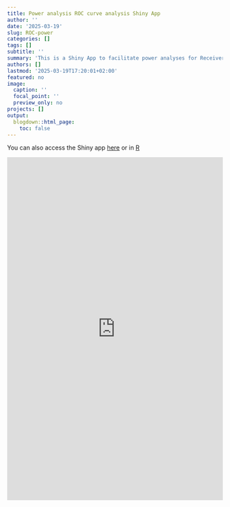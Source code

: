 ```yaml
---
title: Power analysis ROC curve analysis Shiny App
author: ''
date: '2025-03-19'
slug: ROC-power
categories: []
tags: []
subtitle: ''
summary: 'This is a Shiny App to facilitate power analyses for Receiver Operating Characteristic (ROC) curve analyses'
authors: []
lastmod: '2025-03-19T17:20:01+02:00'
featured: no
image:
  caption: ''
  focal_point: ''
  preview_only: no
projects: []
output:
  blogdown::html_page:
    toc: false
---
```


You can also access the Shiny app [here](https://paulriesthuis.shinyapps.io/ROC_Power_Shiny/) or in [R](https://github.com/PaulRiesthuis/ROCpower) 

<iframe height="800" width="100%" frameborder="yes" src="https://paulriesthuis.shinyapps.io/ROC_Power_Shiny/"> </iframe>

